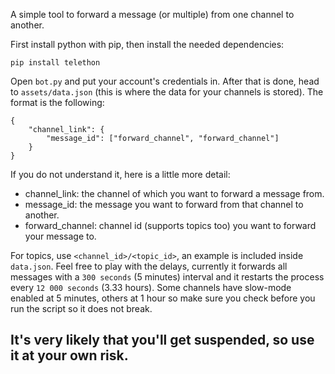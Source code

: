 A simple tool to forward a message (or multiple) from one channel to another. 

First install python with pip, then install the needed dependencies:
```
pip install telethon
```

Open `bot.py` and put your account's credentials in. After that is done, head to `assets/data.json` (this is where the data for your channels is stored). The format is the following:
```
{
    "channel_link": {
        "message_id": ["forward_channel", "forward_channel"]
    }
}
```
If you do not understand it, here is a little more detail:
* channel_link: the channel of which you want to forward a message from.
* message_id: the message you want to forward from that channel to another.
* forward_channel: channel id (supports topics too) you want to forward your message to.

For topics, use `<channel_id>/<topic_id>`, an example is included inside `data.json`. Feel free to play with the delays, currently it forwards all messages with a `300 seconds` (5 minutes) interval and it restarts the process every `12 000 seconds` (3.33 hours). Some channels have slow-mode enabled at 5 minutes, others at 1 hour so make sure you check before you run the script so it does not break.

## It's very likely that you'll get suspended, so use it at your own risk.
